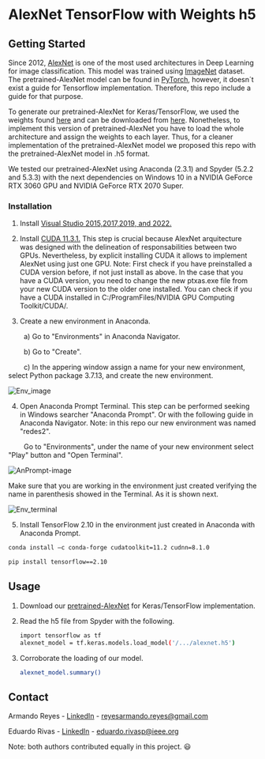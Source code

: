 # AlexNet TensorFlow with Weights h5

<!-- 
1. Visual Studio 2015,2017,2019, and 2022 https://learn.microsoft.com/en-us/cpp/windows/latest-supported-vc-redist?view=msvc-150
2. Cuda 11.3.1 https://developer.nvidia.com/cuda-11-3-1-download-archive?target_os=Windows&target_arch=x86_64&target_version=10&target_type=exe_local
3. TF 2.10 en anaconda: 
 conda install –c conda-forge cudatoolkit=11.2 cudnn=8.1.0
 pip install tensorflow

Los pesos y la arquitectura se basan de:
https://www.cs.toronto.edu/~guerzhoy/tf_alexnet/

Los pesos estan disponibles en:
https://www.cs.toronto.edu/~guerzhoy/tf_alexnet/bvlc_alexnet.npy

La arquitectura esta disponible en:
https://www.cs.toronto.edu/~guerzhoy/tf_alexnet/myalexnet_forward_newtf.py

Imagenes de ImageNet
https://www.kaggle.com/competitions/imagenet-object-localization-challenge/data

Artículo de AlexNet
https://proceedings.neurips.cc/paper/2012/file/c399862d3b9d6b76c8436e924a68c45b-Paper.pdf
GETTING STARTED -->

<!-- GETTING STARTED -->
## Getting Started

Since 2012, <a href="https://proceedings.neurips.cc/paper/2012/file/c399862d3b9d6b76c8436e924a68c45b-Paper.pdf">AlexNet</a> is one of the most used architectures in Deep Learning for image classification. This model was trained using <a href="https://www.kaggle.com/competitions/imagenet-object-localization-challenge/data
">ImageNet</a> dataset. The pretrained-AlexNet model can be found in <a href="https://pytorch.org/hub/pytorch_vision_alexnet/">PyTorch</a>, however, it doesn´t exist a guide for Tensorflow implementation. Therefore, this repo include a guide for that purpose.

To generate our pretrained-AlexNet for Keras/TensorFlow, we used the weights found <a href="https://www.cs.toronto.edu/~guerzhoy/tf_alexnet/">here</a> and can be downloaded from <a href="https://www.cs.toronto.edu/~guerzhoy/tf_alexnet/bvlc_alexnet.npy">here</a>. Nonetheless, to implement this version of pretrained-AlexNet you have to load the whole architecture and assign the weights to each layer. Thus, for a cleaner implementation of the pretrained-AlexNet model we proposed this repo with the pretrained-AlexNet model in .h5 format.

We tested our pretrained-AlexNet using Anaconda (2.3.1) and Spyder (5.2.2 and 5.3.3) with the next dependencies on Windows 10 in a NVIDIA GeForce RTX 3060 GPU and NVIDIA GeForce RTX 2070 Super. 

### Installation

1. Install <a href="https://learn.microsoft.com/en-us/cpp/windows/latest-supported-vc-redist?view=msvc-150">Visual Studio 2015,2017,2019, and 2022.</a> 
2. Install <a href="https://developer.nvidia.com/cuda-11-3-1-download-archive?target_os=Windows&target_arch=x86_64&target_version=10&target_type=exe_local">CUDA 11.3.1.</a> This step is crucial because AlexNet arquitecture was designed with the delineation of responsabilities between two GPUs. Nevertheless, by explicit installing CUDA it allows to implement AlexNet using just one GPU. 
Note: First check if you have preinstalled a CUDA version before, if not just install as above. In the case that you have a CUDA version, you need to change the new ptxas.exe file from your new CUDA version to the older one installed. You can check if you have a CUDA installed in C:/ProgramFiles/NVIDIA GPU Computing Toolkit/CUDA/.

3. Create a new environment in Anaconda.

&nbsp;&nbsp;&nbsp;&nbsp;&nbsp;&nbsp;&nbsp;&nbsp;a) Go to "Environments" in Anaconda Navigator.

&nbsp;&nbsp;&nbsp;&nbsp;&nbsp;&nbsp;&nbsp;&nbsp;b) Go to "Create".

&nbsp;&nbsp;&nbsp;&nbsp;&nbsp;&nbsp;&nbsp;&nbsp;c) In the appering window assign a name for your new environment, select Python package 3.7.13, and create the new environment.

![Env_image](https://user-images.githubusercontent.com/117695726/210860873-7069ee88-d6f7-48a3-bcbf-34545e961379.png)


4. Open Anaconda Prompt Terminal. This step can be performed seeking in Windows searcher "Anaconda Prompt". Or with the following guide in Anaconda Navigator. Note: in this repo our new environment was named "redes2".

&nbsp;&nbsp;&nbsp;&nbsp;&nbsp;&nbsp;&nbsp;&nbsp;Go to "Environments", under the name of your new environment select "Play" button and "Open Terminal".

![AnPrompt-image](https://user-images.githubusercontent.com/117695726/210872904-9eef9672-b76f-473a-a96c-4da596062056.png)

Make sure that you are working in the environment just created verifying the name in parenthesis showed in the Terminal. As it is shown next.

![Env_terminal](https://user-images.githubusercontent.com/117695726/210872873-07e06405-955d-46be-9281-afa0cd9995de.png)


5. Install TensorFlow 2.10 in the environment just created in Anaconda with Anaconda Prompt.
  ```sh
  conda install –c conda-forge cudatoolkit=11.2 cudnn=8.1.0
  ```
  ```sh
  pip install tensorflow==2.10
  ```

<!-- USAGE EXAMPLES -->
## Usage

1. Download our <a href="https://drive.google.com/file/d/1cv9Z_p6xMf9DlcN7RExvpuYswEFczsmD/view?usp=sharing">pretrained-AlexNet</a> for Keras/TensorFlow implementation.

2. Read the h5 file from Spyder with the following.
   ```sh
   import tensorflow as tf
   alexnet_model = tf.keras.models.load_model('/.../alexnet.h5')
   ```
3. Corroborate the loading of our model.
   ```sh
   alexnet_model.summary()
   ```


<!-- CONTACT -->
## Contact

Armando Reyes - [LinkedIn](https://www.linkedin.com/in/armando-reyes-5782371ba/) - reyesarmando.reyes@gmail.com

Eduardo Rivas - [LinkedIn](https://www.linkedin.com/in/eduardo-rivas-posada/) - eduardo.rivasp@ieee.org

Note: both authors contributed equally in this project. :smiley:
